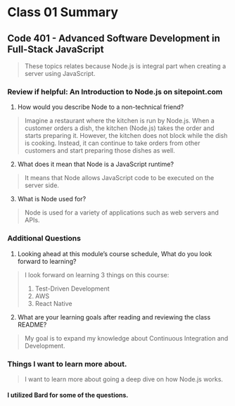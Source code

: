 # Class 01 Summary
## Code 401 - Advanced Software Development in Full-Stack JavaScript

> These topics relates because Node.js is integral part when creating a server using JavaScript.

### Review if helpful: An Introduction to Node.js on sitepoint.com
1. How would you describe Node to a non-technical friend?
> Imagine a restaurant where the kitchen is run by Node.js. When a customer orders a dish, the kitchen (Node.js) takes the order and starts preparing it. However, the kitchen does not block while the dish is cooking. Instead, it can continue to take orders from other customers and start preparing those dishes as well.
2. What does it mean that Node is a JavaScript runtime?
> It means that Node allows JavaScript code to be executed on the server side. 
3. What is Node used for?
> Node is used for a variety of applications such as web servers and APIs.

### Additional Questions
1. Looking ahead at this module’s course schedule, What do you look forward to learning?
> I look forward on learning 3 things on this course:
> 1. Test-Driven Development
> 2. AWS
> 3. React Native
2. What are your learning goals after reading and reviewing the class README?
> My goal is to expand my knowledge about Continuous Integration and Development.

### Things I want to learn more about.
> I want to learn more about going a deep dive on how Node.js works.

#### I utilized Bard for some of the questions.
